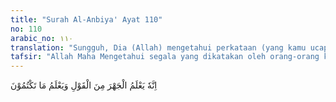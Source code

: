 ```yaml
---
title: "Surah Al-Anbiya' Ayat 110"
no: 110
arabic_no: ١١٠
translation: "Sungguh, Dia (Allah) mengetahui perkataan (yang kamu ucapkan) dengan terang-terangan, dan mengetahui (pula) apa yang kamu rahasiakan."
tafsir: "Allah Maha Mengetahui segala yang dikatakan oleh orang-orang kafir tentang agama Islam, baik dikatakan secara terang-terangan atau pun dikatakan secara berbisik, dan Allah mengetahui tentang kebencian hati orang-orang kafir terhadap kaum Muslimin. Karena itu Dia akan memberikan balasan yang setimpal kepada orang-orang yang demikian."
---
```

اِنَّهٗ يَعْلَمُ الْجَهْرَ مِنَ الْقَوْلِ وَيَعْلَمُ مَا تَكْتُمُوْنَ 